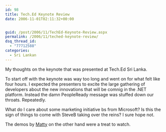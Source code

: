 ```yaml
---
id: 98
title: Tech.Ed Keynote Review
date: 2006-11-01T02:11:32+00:00


guid: /post/2006/11/TechEd-Keynote-Review.aspx
permalink: /2006/11/teched-keynote-review/
dsq_thread_id:
  - "77712588"
categories:
  - Sri Lankan
---
```

<p>My thoughts on the keynote that was presented at Tech.Ed Sri Lanka.</p>
<p>To start off with the keynote was way too long and went on for what felt like four hours. I expected the presenters to excite the large gathering of developers about the new innovations that will be comnig in the .NET platform. Instead the damn PeopleReady message was stuffed down our throats. Repeatedly.</p>
<p>What do I care about some marketing initiative bs from Microsoft? Is this the sign of things to come with SteveB taking over the reins? I sure hope not.</p>
<p>The demos by <a href="http://blogs.msdn.com/the_hardman">Matty</a> on the other hand were a treat to watch.</p>